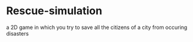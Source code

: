 # Rescue-simulation
a 2D game in which you try to save all the citizens of a city 
from occuring disasters
